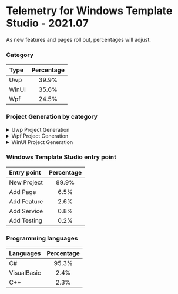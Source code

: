 # Telemetry for Windows Template Studio - 2021.07

As new features and pages roll out, percentages  will adjust.

### Category

|Type|Percentage|
|:---|:---:|
|Uwp|39.9%|
|WinUI|35.6%|
|Wpf|24.5%|

### Project Generation by category

<details>
<summary>Uwp Project Generation</summary>

### Project Type

|Project|Percentage|
|:---|:---:|
|Navigation View|69.1%|
|Blank|13.9%|
|Horizontal Navigation View|9.8%|
|MenuBar|7.2%|

### Framework

|Framework Type|Percentage|
|:---|:---:|
|MVVMToolkit|64.5%|
|CodeBehind|20.2%|
|Prism|10.1%|
|Caliburn.Micro|3.8%|
|MVVM Light|0.9%|
|MVVM Basic|0.5%|

### Pages

|Pages|Percentage|
|:---|:---:|
|Blank|33.6%|
|Settings|12.6%|
|ListDetails|7.1%|
|DataGrid|7%|
|Content Grid|5.6%|
|Web View|4.8%|
|TreeView|3.6%|
|TabView|3.2%|
|Chart|3.1%|
|Two Pane View|2.8%|
|Tabbed / Pivot|2.7%|
|Telerik Data Grid|2.3%|
|MediaPlayer|2.1%|
|Map|2.1%|
|ImageGallery|2%|
|Camera|1.5%|
|Ink Draw|1.2%|
|Ink Draw Picture|1.2%|
|Ink Smart Canvas|1.1%|
|ListDetail|0.1%|
|Master/Detail|0.1%|

### Features

|Features|Percentage|
|:---|:---:|
|Settings Storage|25%|
|Theme Selection|23.5%|
|App Config|9%|
|Toast Notifications|5.4%|
|Multiple views|5.2%|
|Background Task|3.5%|
|Drag & Drop|3%|
|First Run Prompt|2.9%|
|Deep Linking|2.8%|
|Suspend and Resume|2.5%|
|What's New Prompt|2.5%|
|Live Tile|1.8%|
|Command Line Launch|1.8%|
|Multi-Instance|1.7%|
|User Activity|1.7%|
|VS App Center Analytics|1.6%|
|Share Source|1.6%|
|Web to App link|1.2%|
|Share Target|1%|
|Multi-Instance Advanced|0.6%|
|Dev Center Notifications|0.6%|
|Feedback Hub Link|0.5%|
|3D App Launcher|0.5%|
|Azure Notifications|0.3%|

### Services

|Services|Percentage|
|:---|:---:|
|Sample Data|49.3%|
|SQL Server Data|11.8%|
|HTTP Data Service|11.3%|
|XAML Styler Config|9.4%|
|Forced Login|6.2%|
|Optional Login|6%|
|Web API|4.9%|
|Secured Web API|1.1%|

### Testing

|Testing|Percentage|
|:---|:---:|
|Test App with xUnit|34.5%|
|Test App with MSTest|25.5%|
|Test Core library with xUnit|21.9%|
|Win App Driver|7%|
|Test Core library with MSTest|6.7%|
|Test Core library with NUnit|4.3%|


</details>

<details>
<summary>Wpf Project Generation</summary>

### Project Type

|Project|Percentage|
|:---|:---:|
|Navigation View|58.8%|
|Blank|14.8%|
|MenuBar|14.7%|
|Ribbon|11.7%|

### Framework

|Framework Type|Percentage|
|:---|:---:|
|MVVMToolkit|68.1%|
|Prism|14.8%|
|CodeBehind|14.1%|
|MVVM Light|2.1%|
|MVVM Basic|0.9%|

### Pages

|Pages|Percentage|
|:---|:---:|
|Blank|37.7%|
|Settings|17.6%|
|ListDetails|13.3%|
|Data Grid|12.1%|
|Content Grid|9.7%|
|Web View|6.3%|
|XAML Island|3%|
|MasterDetail|0.2%|
|Master Detail|0%|

### Features

|Features|Percentage|
|:---|:---:|
|Persist And Restore|18.2%|
|Theme Selection|17.1%|
|System Service|15.8%|
|Application Info Service|15.2%|
|Sample Data|13.4%|
|Multiple views|8.8%|
|Toast Notifications|5.8%|
|MSIX Packaging|3.3%|
|XAML Island UWP App|2.5%|

### Services

|Services|Percentage|
|:---|:---:|
|Optional Login|52.3%|
|Forced Login|47.7%|

### Testing

|Testing|Percentage|
|:---|:---:|
|Test App with MSTest|31%|
|Test App with xUnit|23%|
|Test App with NUnit|13%|
|Test Core library with xUnit|11.9%|
|Win App Driver|7.3%|
|Test Core library with NUnit|6.9%|
|Test Core library with MSTest|6.9%|


</details>

<details>
<summary>WinUI Project Generation</summary>

### App Model

|App Model|Percentage|
|:---|:---:|
|Desktop|100%|

### Project Type

|Project|Percentage|
|:---|:---:|
|Navigation View|50%|
|Blank|22.2%|
|MenuBar|16.8%|
|BlankAdvanced|11.1%|

### Framework

|Framework Type|Percentage|
|:---|:---:|
|MVVMToolkit|77.8%|
|None|22.2%|

### Pages

|Pages|Percentage|
|:---|:---:|
|Blank|37.5%|
|Settings|18.1%|
|ListDetails|14.5%|
|DataGrid|11.6%|
|Content Grid|10.3%|
|WebView|8%|

### Features

|Features|Percentage|
|:---|:---:|
|MSIX Packaging|38%|
|Settings Storage|22.7%|
|Theme Selection|21.8%|
|Sample Data|17.5%|


</details>

### Windows Template Studio entry point

|Entry point|Percentage|
|:---|:---:|
|New Project|89.9%|
|Add Page|6.5%|
|Add Feature|2.6%|
|Add Service|0.8%|
|Add Testing|0.2%|

### Programming languages

|Languages|Percentage|
|:---|:---:|
|C#|95.3%|
|VisualBasic|2.4%|
|C++|2.3%|

